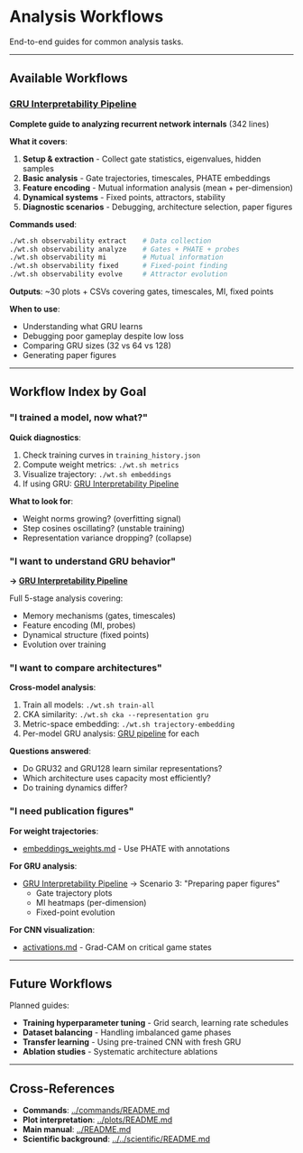 # Analysis Workflows

End-to-end guides for common analysis tasks.

---

## Available Workflows

### [GRU Interpretability Pipeline](./gru_interpretability.md)
**Complete guide to analyzing recurrent network internals** (342 lines)

**What it covers**:
1. **Setup & extraction** - Collect gate statistics, eigenvalues, hidden samples
2. **Basic analysis** - Gate trajectories, timescales, PHATE embeddings
3. **Feature encoding** - Mutual information analysis (mean + per-dimension)
4. **Dynamical systems** - Fixed points, attractors, stability
5. **Diagnostic scenarios** - Debugging, architecture selection, paper figures

**Commands used**:
```bash
./wt.sh observability extract    # Data collection
./wt.sh observability analyze    # Gates + PHATE + probes
./wt.sh observability mi         # Mutual information
./wt.sh observability fixed      # Fixed-point finding
./wt.sh observability evolve     # Attractor evolution
```

**Outputs**: ~30 plots + CSVs covering gates, timescales, MI, fixed points

**When to use**:
- Understanding what GRU learns
- Debugging poor gameplay despite low loss
- Comparing GRU sizes (32 vs 64 vs 128)
- Generating paper figures

---

## Workflow Index by Goal

### "I trained a model, now what?"

**Quick diagnostics**:
1. Check training curves in `training_history.json`
2. Compute weight metrics: `./wt.sh metrics`
3. Visualize trajectory: `./wt.sh embeddings`
4. If using GRU: [GRU Interpretability Pipeline](./gru_interpretability.md)

**What to look for**:
- Weight norms growing? (overfitting signal)
- Step cosines oscillating? (unstable training)
- Representation variance dropping? (collapse)

### "I want to understand GRU behavior"

**→ [GRU Interpretability Pipeline](./gru_interpretability.md)**

Full 5-stage analysis covering:
- Memory mechanisms (gates, timescales)
- Feature encoding (MI, probes)
- Dynamical structure (fixed points)
- Evolution over training

### "I want to compare architectures"

**Cross-model analysis**:
1. Train all models: `./wt.sh train-all`
2. CKA similarity: `./wt.sh cka --representation gru`
3. Metric-space embedding: `./wt.sh trajectory-embedding`
4. Per-model GRU analysis: [GRU pipeline](./gru_interpretability.md) for each

**Questions answered**:
- Do GRU32 and GRU128 learn similar representations?
- Which architecture uses capacity most efficiently?
- Do training dynamics differ?

### "I need publication figures"

**For weight trajectories**:
- [embeddings_weights.md](../plots/embeddings_weights.md) - Use PHATE with annotations

**For GRU analysis**:
- [GRU Interpretability Pipeline](./gru_interpretability.md) → Scenario 3: "Preparing paper figures"
  - Gate trajectory plots
  - MI heatmaps (per-dimension)
  - Fixed-point evolution

**For CNN visualization**:
- [activations.md](../plots/activations.md) - Grad-CAM on critical game states

---

## Future Workflows

Planned guides:
- **Training hyperparameter tuning** - Grid search, learning rate schedules
- **Dataset balancing** - Handling imbalanced game phases
- **Transfer learning** - Using pre-trained CNN with fresh GRU
- **Ablation studies** - Systematic architecture ablations

---

## Cross-References

- **Commands**: [../commands/README.md](../commands/README.md)
- **Plot interpretation**: [../plots/README.md](../plots/README.md)
- **Main manual**: [../README.md](../README.md)
- **Scientific background**: [../../scientific/README.md](../../scientific/README.md)
